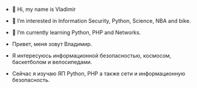 - 👋 Hi, my name is Vladimir
- 👀 I’m interested in Information Security, Python, Science, NBA and bike.
- 🌱 I’m currently learning Python, PHP and Networks.

- Привет, меня зовут Владимир.
- Я интересуюсь информационной безопасностью, космосом, баскетболом и велосипедами.
- Сейчас я изучаю ЯП Python, PHP а также сети и информационную безопасность.
<!---
R3g1tpr0cs/R3g1tpr0cs is a ✨ special ✨ repository because its `README.md` (this file) appears on your GitHub profile.
You can click the Preview link to take a look at your changes.
--->
